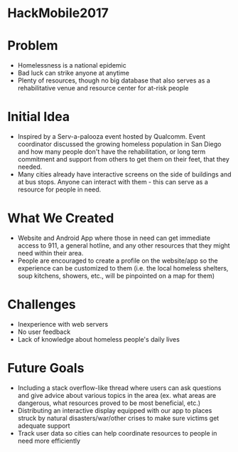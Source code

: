# HackMobile2017

# Problem
- Homelessness is a national epidemic
- Bad luck can strike anyone at anytime
- Plenty of resources, though no big database that also serves as a rehabilitative venue and resource center for at-risk people

# Initial Idea
- Inspired by a Serv-a-palooza event hosted by Qualcomm. Event coordinator discussed the growing homeless population in San Diego and how many people don't have the rehabilitation, or long term commitment and support from others to get them on their feet, that they needed.
- Many cities already have interactive screens on the side of buildings and at bus stops. Anyone can interact with them - this can serve as a resource for people in need.

# What We Created
- Website and Android App where those in need can get immediate access to 911, a general hotline, and any other resources that they might need within their area.
- People are encouraged to create a profile on the website/app so the experience can be customized to them (i.e. the local homeless shelters, soup kitchens, showers, etc., will be pinpointed on a map for them)

# Challenges
- Inexperience with web servers
- No user feedback
- Lack of knowledge about homeless people's daily lives

# Future Goals
- Including a stack overflow-like thread where users can ask questions and give advice about various topics in the area (ex. what areas are dangerous, what resources proved to be most beneficial, etc.)
- Distributing an interactive display equipped with our app to places struck by natural disasters/war/other crises to make sure victims get adequate support
- Track user data so cities can help coordinate resources to people in need more efficiently

